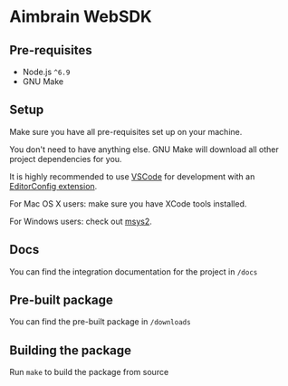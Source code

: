 # Aimbrain WebSDK

## Pre-requisites

* Node.js `^6.9`
* GNU Make

## Setup

Make sure you have all pre-requisites set up on your machine.

You don't need to have anything else. GNU Make will download all other
project dependencies for you.

It is highly recommended to use [VSCode] for development with an
[EditorConfig extension].

For Mac OS X users: make sure you have XCode tools installed.

For Windows users: check out [msys2].

## Docs

You can find the integration documentation for the project in `/docs`

## Pre-built package

You can find the pre-built package in `/downloads`

## Building the package

Run `make` to build the package from source

[vscode]: https://code.visualstudio.com/
[editorconfig extension]: https://marketplace.visualstudio.com/items?itemName=EditorConfig.EditorConfig
[msys2]: http://msys2.github.io/
